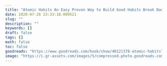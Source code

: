 ```yaml
---
title: "Atomic Habits An Easy Proven Way to Build Good Habits Break Bad Ones"
date: 2020-07-26 23:33:18.099521
slug: ""
description: ""
keywords: []
draft: false
tags: []
math: false
toc: false
goodreads: "https://www.goodreads.com/book/show/40121378-atomic-habits"
image: "https://i.gr-assets.com/images/S/compressed.photo.goodreads.com/books/1535115320l/40121378._SX98_.jpg"
---
```

